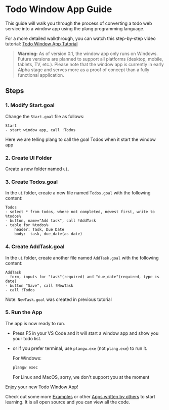 # Todo Window App Guide

This guide will walk you through the process of converting a todo web service into a window app using the plang programming language. 

For a more detailed walkthrough, you can watch this step-by-step video tutorial: [Todo Window App Tutorial](https://www.youtube.com/watch?v=abew4btk34)

> **Warning:** As of version 0.1, the window app only runs on Windows. Future versions are planned to support all platforms (desktop, mobile, tablets, TV, etc.). Please note that the window app is currently in early Alpha stage and serves more as a proof of concept than a fully functional application.

## Steps

### 1. Modify Start.goal

Change the `Start.goal` file as follows:

```plang
Start
- start window app, call !Todos
```
Here we are telling plang to call the goal Todos when it start the window app

### 2. Create UI Folder

Create a new folder named `ui`.

### 3. Create Todos.goal

In the `ui` folder, create a new file named `Todos.goal` with the following content:

```plang
Todos
- select * from todos, where not completed, newest first, write to %todos%
- button, name="Add task", call !AddTask
- table for %todos%
    header: Task, Due Date
    body:  task, due_date(as date)
```

### 4. Create AddTask.goal

In the `ui` folder, create another file named `AddTask.goal` with the following content:

```plang
AddTask
- form, inputs for "task"(required) and "due_date"(required, type is date)
- button "Save", call !NewTask
- call !Todos
```
Note: `NewTask.goal` was created in previous tutorial
### 5. Run the App

The app is now ready to run. 

- Press F5 in your VS Code and it will start a window app and show you your todo list.
- or if you prefer terminal, use `plangw.exe` (not `plang.exe`) to run it. 

    For Windows:

    ```bash
    plangw exec
    ```

    For Linux and MacOS, sorry, we don't support you at the moment


Enjoy your new Todo Window App!

Check out some more [Examples]() or other [Apps written by others]() to start learning. It is all open source and you can view all the code.
